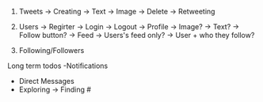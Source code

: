 1. Tweets
    -> Creating
        -> Text
        -> Image
    -> Delete
    -> Retweeting

2. Users
    -> Regirter
    -> Login
    -> Logout
    -> Profile
        -> Image?
        -> Text?
        -> Follow button?
    -> Feed
        -> Users's feed only?
        -> User + who they follow?

3. Following/Followers


Long term todos
-Notifications
- Direct Messages 
- Exploring
    -> Finding #
